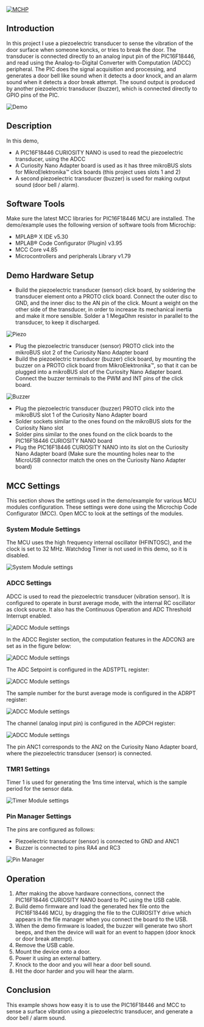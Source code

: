 <div id="readme" class="Box-body readme blob js-code-block-container">
  <article class="markdown-body entry-content p-3 p-md-6" itemprop="text"><p><a href="https://www.microchip.com" rel="nofollow"><img src="https://camo.githubusercontent.com/5fb5505f69a28ff407841612dfe2b7004f210594/68747470733a2f2f636c6475702e636f6d2f553071684c7742696a462e706e67" alt="MCHP" data-canonical-src="https://cldup.com/U0qhLwBijF.png" style="max-width:100%;"></a></p>

# Introduction

In this project I use a piezoelectric transducer to sense the vibration of the door surface when someone koncks, or tries to break the door. The transducer is connected directly to an analog input pin of the PIC16F18446, and read using the Analog-to-Digital Converter with Computation (ADCC) peripheral. The PIC does the signal acquisition and processing, and generates a door bell like sound when it detects a door knock, and an alarm sound when it detects a door break attempt. The sound output is produced by another piezoelectric transducer (buzzer), which is connected directly to GPIO pins of the PIC.

![Demo](image/Demo.png)

# Description

In this demo,

* A PIC16F18446 CURIOSITY NANO is used to read the piezoelectric transducer, using the ADCC
* A Curiosity Nano Adapter board is used as it has three mikroBUS slots for MikroElektronika™ click boards (this project uses slots 1 and 2)
* A second piezoelectric transducer (buzzer) is used for making output sound (door bell / alarm).

# Software Tools

Make sure the latest MCC libraries for PIC16F18446 MCU are installed. The demo/example uses the following version of software tools from Microchip:

* MPLAB® X IDE v5.30
* MPLAB® Code Configurator (Plugin) v3.95
* MCC Core v4.85
* Microcontrollers and peripherals Library v1.79

# Demo Hardware Setup

* Build the piezoelectric transducer (sensor) click board, by soldering the transducer element onto a PROTO click board. Connect the outer disc to GND, and the inner disc to the AN pin of the click. Mount a weight on the other side of the transducer, in order to increase its mechanical inertia and make it more sensible. Solder a 1 MegaOhm resistor in parallel to the transducer, to keep it discharged.

 ![Piezo](image/piezo.jpg)

* Plug the piezoelectric transducer (sensor) PROTO click into the mikroBUS slot 2 of the Curiosity Nano Adapter board
* Build the piezoelectric transducer (buzzer) click board, by mounting the buzzer on a PROTO click board from MikroElektronika™, so that it can be plugged into a mikroBUS slot of the Curiosity Nano Adapter board. Connect the buzzer terminals to the PWM and INT pins of the click board.

 ![Buzzer](image/buzzer.jpg)

* Plug the piezoelectric transducer (buzzer) PROTO click into the mikroBUS slot 1 of the Curiosity Nano Adapter board
* Solder sockets similar to the ones found on the mikroBUS slots for the Curiosity Nano slot
* Solder pins similar to the ones found on the click boards to the PIC16F18446 CURIOSITY NANO board
* Plug the PIC16F18446 CURIOSITY NANO into its slot on the Curiosity Nano Adapter board (Make sure the mounting holes near to the MicroUSB connector match the ones on the Curiosity Nano Adapter board)

# MCC Settings

This section shows the settings used in the demo/example for various MCU modules configuration. These settings were done using the Microchip Code Configurator (MCC). Open MCC to look at the settings of the modules.

### System Module Settings

The MCU uses the high frequency internal oscillator (HFINTOSC), and the clock is set to 32 MHz. Watchdog Timer is not used in this demo, so it is disabled.

![System Module settings](image/oscillator.png)

### ADCC Settings

ADCC is used to read the piezoelectric transducer (vibration sensor). It is configured to operate in burst average mode, with the internal RC oscillator as clock source. It also has the Continuous Operation and ADC Threshold Interrupt enabled.

![ADCC Module settings](image/adcc.png)

In the ADCC Register section, the computation features in the ADCON3 are set as in the figure below:

![ADCC Module settings](image/adcc2.png)

The ADC Setpoint is configured in the ADSTPTL register:

![ADCC Module settings](image/adcc3.png)

The sample number for the burst average mode is configured in the ADRPT register:

![ADCC Module settings](image/adcc4.png)

The channel (analog input pin) is configured in the ADPCH register:

![ADCC Module settings](image/adcc5.png)

The pin ANC1 corresponds to the AN2 on the Curiosity Nano Adapter board, where the piezoelectric transducer (sensor) is connected.

### TMR1 Settings
Timer 1 is used for generating the 1ms time interval, which is the sample period for the sensor data.

![Timer Module settings](image/tmr.png)

### Pin Manager Settings
The pins are configured as follows:

* Piezoelectric transducer (sensor) is connected to GND and ANC1
* Buzzer is connected to pins RA4 and RC3

![Pin Manager](image/pins.png)

# Operation

1. After making the above hardware connections, connect the PIC16F18446 CURIOSITY NANO board to PC using the USB cable.
2. Build demo firmware and load the generated hex file onto the PIC16F18446 MCU, by dragging the file to the CURIOSITY drive which appears in the file manager when you connect the board to the USB.
3. When the demo firmware is loaded, the buzzer will generate two short beeps, and then the device will wait for an event to happen (door knock or door break attempt).
4. Remove the USB cable.
5. Mount the device onto a door.
6. Power it using an external battery.
7. Knock to the door and you will hear a door bell sound.
8. Hit the door harder and you will hear the alarm.

# Conclusion

This example shows how easy it is to use the PIC16F18446 and MCC to sense a surface vibration using a piezoelectric transducer, and generate a door bell / alarm sound.
